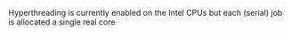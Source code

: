 

Hyperthreading is currently enabled on the Intel CPUs but each (serial) job is allocated a single real core